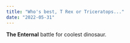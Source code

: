 ```yaml
---
title: "Who's best, T Rex or Triceratops..."
date: "2022-05-31"
---
```


**The Enternal** battle for coolest dinosaur.
